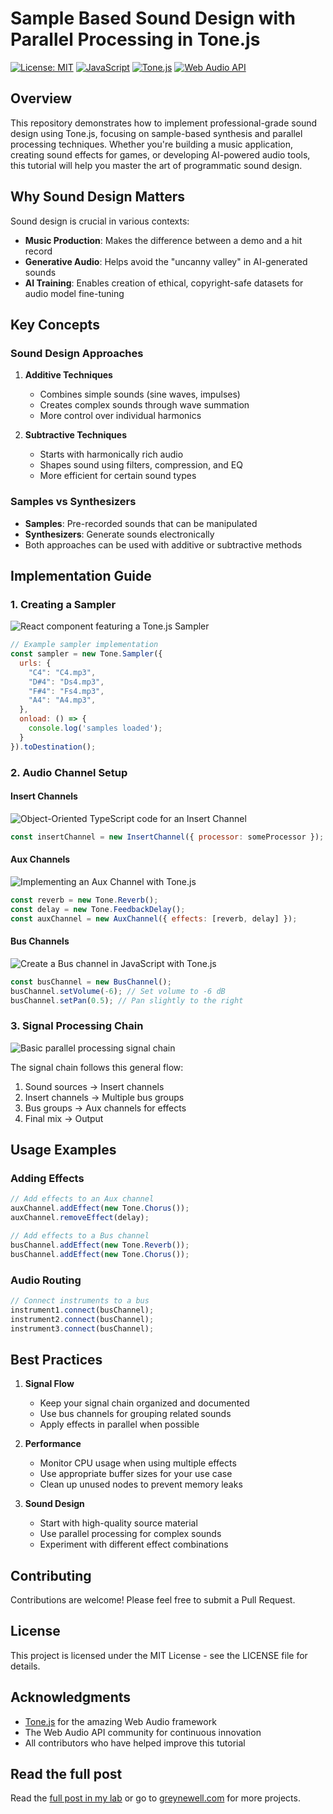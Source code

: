 # Sample Based Sound Design with Parallel Processing in Tone.js

[![License: MIT](https://img.shields.io/badge/License-MIT-yellow.svg)](https://opensource.org/licenses/MIT)
[![JavaScript](https://img.shields.io/badge/JavaScript-F7DF1E?style=flat&logo=javascript&logoColor=black)](https://developer.mozilla.org/en-US/docs/Web/JavaScript)
[![Tone.js](https://img.shields.io/badge/Tone.js-000000?style=flat&logo=tonejs&logoColor=white)](https://tonejs.github.io/)
[![Web Audio API](https://img.shields.io/badge/Web%20Audio%20API-000000?style=flat&logo=web-audio-api&logoColor=white)](https://developer.mozilla.org/en-US/docs/Web/API/Web_Audio_API)

## Overview

This repository demonstrates how to implement professional-grade sound design using Tone.js, focusing on sample-based synthesis and parallel processing techniques. Whether you're building a music application, creating sound effects for games, or developing AI-powered audio tools, this tutorial will help you master the art of programmatic sound design.

## Why Sound Design Matters

Sound design is crucial in various contexts:
- **Music Production**: Makes the difference between a demo and a hit record
- **Generative Audio**: Helps avoid the "uncanny valley" in AI-generated sounds
- **AI Training**: Enables creation of ethical, copyright-safe datasets for audio model fine-tuning

## Key Concepts

### Sound Design Approaches

1. **Additive Techniques**
   - Combines simple sounds (sine waves, impulses)
   - Creates complex sounds through wave summation
   - More control over individual harmonics

2. **Subtractive Techniques**
   - Starts with harmonically rich audio
   - Shapes sound using filters, compression, and EQ
   - More efficient for certain sound types

### Samples vs Synthesizers

- **Samples**: Pre-recorded sounds that can be manipulated
- **Synthesizers**: Generate sounds electronically
- Both approaches can be used with additive or subtractive methods

## Implementation Guide

### 1. Creating a Sampler

![React component featuring a Tone.js Sampler](assets/Screenshot_2024-07-07_at_9.26.22_PM.png)

```javascript
// Example sampler implementation
const sampler = new Tone.Sampler({
  urls: {
    "C4": "C4.mp3",
    "D#4": "Ds4.mp3",
    "F#4": "Fs4.mp3",
    "A4": "A4.mp3",
  },
  onload: () => {
    console.log('samples loaded');
  }
}).toDestination();
```

### 2. Audio Channel Setup

#### Insert Channels
![Object-Oriented TypeScript code for an Insert Channel](assets/Screenshot_2024-07-07_at_9.58.32_PM.png)

```javascript
const insertChannel = new InsertChannel({ processor: someProcessor });
```

#### Aux Channels
![Implementing an Aux Channel with Tone.js](assets/Screenshot_2024-07-07_at_10.08.59_PM.png)

```javascript
const reverb = new Tone.Reverb();
const delay = new Tone.FeedbackDelay();
const auxChannel = new AuxChannel({ effects: [reverb, delay] });
```

#### Bus Channels
![Create a Bus channel in JavaScript with Tone.js](assets/Screenshot_2024-07-07_at_10.27.46_PM.png)

```javascript
const busChannel = new BusChannel();
busChannel.setVolume(-6); // Set volume to -6 dB
busChannel.setPan(0.5); // Pan slightly to the right
```

### 3. Signal Processing Chain

![Basic parallel processing signal chain](assets/signal-processing-chain.png)

The signal chain follows this general flow:
1. Sound sources → Insert channels
2. Insert channels → Multiple bus groups
3. Bus groups → Aux channels for effects
4. Final mix → Output

## Usage Examples

### Adding Effects

```javascript
// Add effects to an Aux channel
auxChannel.addEffect(new Tone.Chorus());
auxChannel.removeEffect(delay);

// Add effects to a Bus channel
busChannel.addEffect(new Tone.Reverb());
busChannel.addEffect(new Tone.Chorus());
```

### Audio Routing

```javascript
// Connect instruments to a bus
instrument1.connect(busChannel);
instrument2.connect(busChannel);
instrument3.connect(busChannel);
```

## Best Practices

1. **Signal Flow**
   - Keep your signal chain organized and documented
   - Use bus channels for grouping related sounds
   - Apply effects in parallel when possible

2. **Performance**
   - Monitor CPU usage when using multiple effects
   - Use appropriate buffer sizes for your use case
   - Clean up unused nodes to prevent memory leaks

3. **Sound Design**
   - Start with high-quality source material
   - Use parallel processing for complex sounds
   - Experiment with different effect combinations

## Contributing

Contributions are welcome! Please feel free to submit a Pull Request.

## License

This project is licensed under the MIT License - see the LICENSE file for details.

## Acknowledgments

- [Tone.js](https://tonejs.github.io/) for the amazing Web Audio framework
- The Web Audio API community for continuous innovation
- All contributors who have helped improve this tutorial 

## Read the full post

Read the [full post in my lab](https://lab.greynewell.com/Sample-Based-Sound-Design-with-Parallel-Processing-in-Tone-js-1e97e3cf88c081a89d7fe8e9b0ac5b84) or go to [greynewell.com](https://greynewell.com) for more projects.